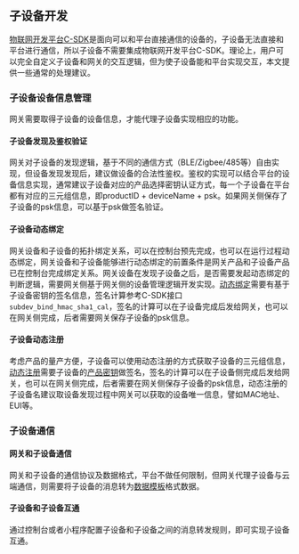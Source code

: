 ## 子设备开发
[物联网开发平台C-SDK](https://github.com/tencentyun/qcloud-iot-explorer-sdk-embedded-c.git)是面向可以和平台直接通信的设备的，子设备无法直接和平台进行通信，所以子设备不需要集成物联网开发平台C-SDK。理论上，用户可以完全自定义子设备和网关的交互逻辑，但为使子设备能和平台实现交互，本文提供一些通常的处理建议。

### 子设备设备信息管理
网关需要取得子设备的设备信息，才能代理子设备实现相应的功能。

#### 子设备发现及鉴权验证
网关对子设备的发现逻辑，基于不同的通信方式（BLE/Zigbee/485等）自由实现，但设备发现发现后，建议做设备的合法性鉴权。鉴权的实现可以结合平台的设备信息实现，通常建议子设备对应的产品选择密钥认证方式，每一个子设备在平台都有对应的三元组信息，即productID + deviceName + psk。如果网关侧保存了子设备的psk信息，可以基于psk做签名验证。

#### 子设备动态绑定
网关设备和子设备的拓扑绑定关系，可以在控制台预先完成，也可以在运行过程动态绑定，网关设备和子设备能够进行动态绑定的前置条件是网关产品和子设备产品已在控制台完成绑定关系。网关设备在发现子设备之后，是否需要发起动态绑定的判断逻辑，需要网关侧基于网关侧的设备管理逻辑开发实现。[动态绑定](https://cloud.tencent.com/document/product/1081/47441)需要有基于子设备密钥的签名信息，签名计算参考C-SDK接口`subdev_bind_hmac_sha1_cal`，签名的计算可以在子设备完成后发给网关，也可以在网关侧完成，后者需要网关保存子设备的psk信息。

#### 子设备动态注册
考虑产品的量产方便，子设备可以使用动态注册的方式获取子设备的三元组信息，[动态注册](https://cloud.tencent.com/document/product/1081/47612)需要子设备的[产品密钥](https://cloud.tencent.com/document/product/1081/47494)做签名，签名的计算可以在子设备侧完成后发给网关，也可以在网关侧完成，后者需要在网关侧保存子设备的psk信息，动态注册的子设备名建议取设备发现过程中网关可以获取的设备唯一信息，譬如MAC地址、EUI等。

### 子设备通信
#### 网关和子设备通信
网关和子设备的通信协议及数据格式，平台不做任何限制，但网关代理子设备与云端通信，则需要将子设备的消息转为[数据模板](https://cloud.tencent.com/document/product/1081/34916)格式数据。

#### 子设备和子设备互通
通过控制台或者小程序配置子设备和子设备之间的消息转发规则，即可实现子设备互通。